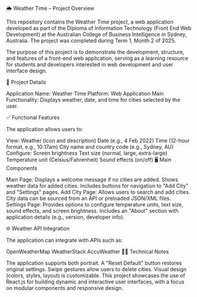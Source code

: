 🌦️ Weather Time – Project Overview

This repository contains the Weather Time project, a web application developed as part of the Diploma of Information Technology (Front End Web Development) at the Australian College of Business Intelligence in Sydney, Australia. The project was completed during Term 1, Month 2 of 2025.

The purpose of this project is to demonstrate the development, structure, and features of a front-end web application, serving as a learning resource for students and developers interested in web development and user interface design.

🧩 Project Details

Application Name: Weather Time
Platform: Web Application
Main Functionality: Displays weather, date, and time for cities selected by the user.

✅ Functional Features

The application allows users to:

View:
Weather (icon and description)
Date (e.g., 4 Feb 2022)
Time (12-hour format, e.g., 10:17am)
City name and country code (e.g., Sydney, AU)
Configure:
Screen brightness
Text size (normal, large, extra-large)
Temperature unit (Celsius/Fahrenheit)
Sound effects (on/off)
🖥️ Main Components

Main Page:
Displays a welcome message if no cities are added.
Shows weather data for added cities.
Includes buttons for navigation to "Add City" and "Settings" pages.
Add City Page:
Allows users to search and add cities.
City data can be sourced from an API or preloaded JSON/XML files.
Settings Page:
Provides options to configure temperature units, text size, sound effects, and screen brightness.
Includes an "About" section with application details (e.g., version, developer info).

🌐 Weather API Integration

The application can integrate with APIs such as:

OpenWeatherMap
WeatherStack
AccuWeather
🧑‍💻 Technical Notes

The application supports both portrait.
A "Reset Default" button restores original settings.
Swipe gestures allow users to delete cities.
Visual design (colors, styles, layout) is customizable.
This project showcases the use of React.js for building dynamic and interactive user interfaces, with a focus on modular components and responsive design.
